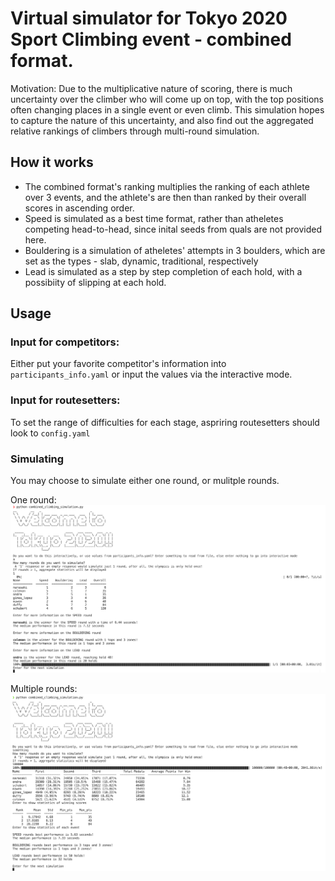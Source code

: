 # Virtual simulator for Tokyo 2020 Sport Climbing event - combined format.

Motivation: Due to the multiplicative nature of scoring, there is much uncertainty over the climber who will come up on top, with the top positions often changing places in a single event or even climb. This simulation hopes to capture the nature of this uncertainty, and also find out the aggregated relative rankings of climbers through multi-round simulation.

##  How it works
- The combined format's ranking multiplies the ranking of each athlete over 3 events, and the athlete's are then than ranked by their overall scores in ascending order.
- Speed is simulated as a best time format, rather than atheletes competing head-to-head, since inital seeds from quals are not provided here.
- Bouldering is a simulation of atheletes' attempts in 3 boulders, which are set as the types - slab, dynamic, traditional, respectively
- Lead is simulated as a step by step completion of each hold, with a possibiity of slipping at each hold.

## Usage
### Input for competitors:
Either put your favorite competitor's information into `participants_info.yaml` or input the values via the interactive mode.

### Input for routesetters:
To set the range of difficulties for each stage, aspriring routesetters should look to `config.yaml`

### Simulating
You may choose to simulate either one round, or mulitple rounds.

One round:
![Alt text](docs/images/single_round.png "One Round")

Multiple rounds:
![Alt text](docs/images/multiple_rounds.png "Multiple Rounds")
